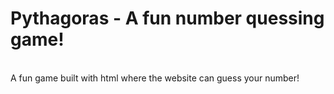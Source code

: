 # Pythagoras - A fun number quessing game!
<br>
A fun game built with html where the website can guess your number!
